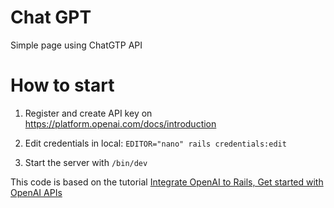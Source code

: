 # Chat GPT

Simple page using ChatGTP API

# How to start

1. Register and create API key on https://platform.openai.com/docs/introduction

2. Edit credentials in local:
`EDITOR="nano" rails credentials:edit`

3. Start the server with `/bin/dev`

This code is based on the tutorial [Integrate OpenAI to Rails, Get started with OpenAI APIs](https://enlear.academy/integrate-openai-to-rails-3cd148786b49)
